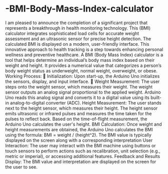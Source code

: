 # -BMI-Body-Mass-Index-calculator
I am pleased to announce the completion of a significant project that represents a breakthrough in health monitoring technology. This (BMI) calculator integrates sophisticated load cells for accurate weight assessment and an ultrasonic sensor for precise height detection. The calculated BMI is displayed on a modern, user-friendly interface. This innovative approach to health tracking is a step towards enhancing personal wellness and preventive healthcare. 
A BMI (Body Mass Index) calculator is a tool that helps determine an individual’s body mass index based on their weight and height. It provides a numerical value that categorizes a person’s body weight status as underweight, normal weight, overweight, or obese.
Working Process:
 Initialization: Upon start-up, the Arduino Uno initializes the
sensors, display, and input interface.
 Weight Measurement: The user steps onto the weight
sensor, which measures their weight.
The weight sensor outputs an analog signal proportional
to the applied weight.
Arduino Uno reads this analog signal and converts it to a
digital value using its built-in analog-to-digital converter
(ADC).
 Height Measurement: The user stands next to the height
sensor, which measures their height.
The height sensor emits ultrasonic or infrared pulses and
measures the time taken for the pulses to reflect back.
Based on the time-of-flight measurement, the Arduino Uno
calculates the user's height.
 BMI Calculation: Once weight and height measurements
are obtained, the Arduino Uno calculates the BMI using
the formula: BMI = weight / (height^2).
The BMI value is typically displayed on the screen along
with a corresponding interpretation 
 User Interaction: The user may interact with the BMI
machine using buttons or touch sensors to perform
actions such as recalibration, unit selection (e.g., metric or
imperial), or accessing additional features.
 Feedback and Results Display: The BMI value and
interpretation are displayed on the screen for the user to see.
